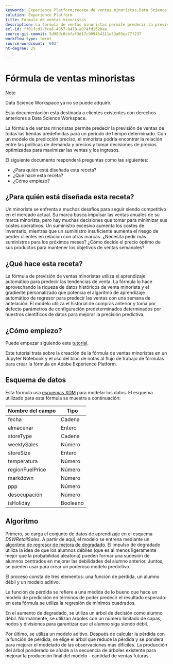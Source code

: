 ```yaml
---
keywords: Experience Platform;receta de ventas minoristas;Data Science Workspace;temas populares;recetas;receta previa a la compilación
solution: Experience Platform
title: Fórmula de ventas minoristas
description: La fórmula de ventas minoristas permite predecir la previsión de ventas de todas las tiendas predefinidas para un período de tiempo determinado. Con un modelo de predicción preciso, el minorista podría encontrar la relación entre las políticas de demanda y precios y tomar decisiones de precios optimizadas para maximizar las ventas y los ingresos.
exl-id: ff01fcd1-fca6-4957-8470-a974fd1520aa
source-git-commit: 5d98dc0cbfaf3d17c909464311a33a03ea77f237
workflow-type: tm+mt
source-wordcount: '603'
ht-degree: 2%

---
```


# Fórmula de ventas minoristas

>[!NOTE]
>
>Data Science Workspace ya no se puede adquirir.
>
>Esta documentación está destinada a clientes existentes con derechos anteriores a Data Science Workspace.

La fórmula de ventas minoristas permite predecir la previsión de ventas de todas las tiendas predefinidas para un período de tiempo determinado. Con un modelo de predicción preciso, el minorista podría encontrar la relación entre las políticas de demanda y precios y tomar decisiones de precios optimizadas para maximizar las ventas y los ingresos.

El siguiente documento responderá preguntas como las siguientes:
* ¿Para quién está diseñada esta receta?
* ¿Qué hace esta receta?
* ¿Cómo empiezo?

## ¿Para quién está diseñada esta receta?

Un minorista se enfrenta a muchos desafíos para seguir siendo competitivo en el mercado actual. Su marca busca impulsar las ventas anuales de su marca minorista, pero hay muchas decisiones que tomar para minimizar sus costes operativos. Un suministro excesivo aumenta los costes de inventario, mientras que un suministro insuficiente aumenta el riesgo de perder clientes en relación con otras marcas. ¿Necesita pedir más suministros para los próximos meses? ¿Cómo decide el precio óptimo de sus productos para mantener los objetivos de ventas semanales?

## ¿Qué hace esta receta?

La fórmula de previsión de ventas minoristas utiliza el aprendizaje automático para predecir las tendencias de venta. La fórmula lo hace aprovechando la riqueza de datos históricos de venta minorista y el gradiente personalizado que potencia el algoritmo de aprendizaje automático de regresor para predecir las ventas con una semana de antelación. El modelo utiliza el historial de compras anterior y toma por defecto parámetros de configuración predeterminados determinados por nuestros científicos de datos para mejorar la precisión predictiva.

## ¿Cómo empiezo?

Puede empezar siguiendo este [tutorial](../jupyterlab/create-a-model.md).

Este tutorial trata sobre la creación de la fórmula de ventas minoristas en un Jupyter Notebook y el uso del bloc de notas al flujo de trabajo de fórmulas para crear la fórmula en Adobe Experience Platform.

## Esquema de datos

Esta fórmula usa [esquemas XDM](../../xdm/schema/field-dictionary.md) para modelar los datos. El esquema utilizado para esta fórmula se muestra a continuación:

| Nombre del campo | Tipo |
| --- | --- |
| fecha | Cadena |
| almacenar | Entero |
| storeType | Cadena |
| weeklySales | Número |
| storeSize | Entero |
| temperatura | Número |
| regionFuelPrice | Número |
| markdown | Número |
| ppp | Número |
| desocupación | Número |
| isHoliday | Booleano |


## Algoritmo

Primero, se carga el conjunto de datos de aprendizaje en el esquema *DSWRetailSales*. A partir de aquí, el modelo se entrena mediante un [algoritmo de regresor de mejora de degradado](https://scikit-learn.org/stable/modules/generated/sklearn.ensemble.GradientBoostingRegressor.html). El impulso de degradado utiliza la idea de que los alumnos débiles (que es al menos ligeramente mejor que la probabilidad aleatoria) pueden formar una sucesión de alumnos centrados en mejorar las debilidades del alumno anterior. Juntos, se pueden usar para crear un poderoso modelo predictivo.

El proceso consta de tres elementos: una función de pérdida, un alumno débil y un modelo aditivo.

La función de pérdida se refiere a una medida de lo bueno que hace un modelo de predicción en términos de poder predecir el resultado esperado: en esta fórmula se utiliza la regresión de mínimos cuadrados.

En el aumento de degradado, se utiliza un árbol de decisión como alumno débil. Normalmente, se utilizan árboles con un número limitado de capas, nodos y divisiones para garantizar que el alumno siga siendo débil.

Por último, se utiliza un modelo aditivo. Después de calcular la pérdida con la función de pérdida, se elige el árbol que reduce la pérdida y se pondera para mejorar el modelado de las observaciones más difíciles. La producción del árbol ponderado se añade a la secuencia de árboles existente para mejorar la producción final del modelo - cantidad de ventas futuras .
